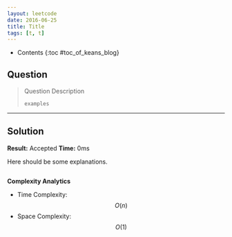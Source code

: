 ```yaml
---
layout: leetcode
date: 2016-06-25
title: Title
tags: [t, t]
---
```


* Contents
{:toc #toc_of_keans_blog}

## Question

> Question Description
>
>     examples
>     

***

## Solution

**Result:** Accepted **Time:** 0ms

Here should be some explanations.

```c

```

**Complexity Analytics**

- Time Complexity: $$O(n)$$
- Space Complexity: $$O(1)$$
